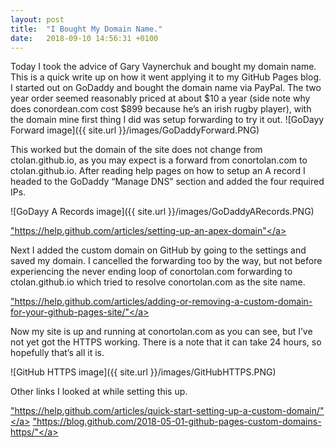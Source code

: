```yaml
---
layout: post
title:  "I Bought My Domain Name."
date:   2018-09-10 14:56:31 +0100
---
```


Today I took the advice of Gary Vaynerchuk and bought my domain name. This is a quick write up on how it went applying it to my GitHub Pages blog. I started out on GoDaddy and bought the domain name via PayPal. The two year order seemed reasonably priced at about $10 a year (side note why does conordean.com cost $899 because he’s an irish rugby player), with the domain mine first thing I did was setup forwarding to try it out. 
![GoDayy Forward image]({{ site.url }}/images/GoDaddyForward.PNG)

This worked but the domain of the site does not change from ctolan.github.io, as you may expect is a forward from conortolan.com to ctolan.github.io. After reading help pages on how to setup an A record I headed to the GoDaddy “Manage DNS” section and added the four required IPs.

![GoDayy A Records image]({{ site.url }}/images/GoDaddyARecords.PNG)

<a href="https://help.github.com/articles/setting-up-an-apex-domain/">"https://help.github.com/articles/setting-up-an-apex-domain"</a> 

Next I added the custom domain on GitHub by going to the settings and saved my domain.
I cancelled the forwarding too by the way, but not before experiencing the never ending loop of conortolan.com forwarding to ctolan.github.io which tried to resolve conortolan.com as the site name.

<a href="https://help.github.com/articles/adding-or-removing-a-custom-domain-for-your-github-pages-site/">"https://help.github.com/articles/adding-or-removing-a-custom-domain-for-your-github-pages-site/"</a> 

Now my site is up and running at conortolan.com as you can see, but I’ve not yet got the HTTPS working. There is a note that it can take 24 hours, so hopefully that’s all it is.

![GitHub HTTPS image]({{ site.url }}/images/GitHubHTTPS.PNG)

Other links I looked at while setting this up.

<a href="https://help.github.com/articles/quick-start-setting-up-a-custom-domain/">"https://help.github.com/articles/quick-start-setting-up-a-custom-domain/"</a>
<a href="https://blog.github.com/2018-05-01-github-pages-custom-domains-https/">"https://blog.github.com/2018-05-01-github-pages-custom-domains-https/"</a>